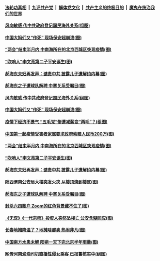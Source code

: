####  [法轮功真相](../../../../basic/blob/master/README.md?t=06130831) &nbsp;|&nbsp; [九评共产党](../../../../9ping.md/blob/master/README.md?t=06130831) &nbsp;|&nbsp; [解体党文化](../../../../jtdwh.md/blob/master/README.md?t=06130831)  &nbsp;|&nbsp; [共产主义的终极目的](../../../../gczydzjmd.md/blob/master/README.md?t=06130831) &nbsp;|&nbsp; [魔鬼在统治我们的世界](../../../../mgztzwmdsj.md/blob/master/README.md?t=06130831) 

#### [风向敏感 传中共政府登记国民海外关系(组图)](../pages/p1/936339.md?t=06130831) 

#### [中国大妈们又“作死” 现场保安超崩溃(图)](../pages/p1/936342.md?t=06130831) 

#### [“两会”结束半月内 中南海所在的北京西城区突现疫情(图)](../pages/p1/936330.md?t=06130831) 

#### [“吹哨人”李文亮第二子平安诞生(图)](../pages/p1/936336.md?t=06130831) 

#### [郝海东夫妇再发声：谴责中共 披露儿子遭解约内幕(图)](../pages/p1/936319.md?t=06130831) 

#### [郝海东之子遭球队解聘 中塞关系受瞩目(图)](../pages/p1/936262.md?t=06130831) 

#### [风向敏感 传中共政府登记国民海外关系(组图)](../pages/p1/936339.md?t=06130831) 

#### [中国大妈们又“作死” 现场保安超崩溃(图)](../pages/p1/936342.md?t=06130831) 

#### [疫情下经济不景气 “五毛党”惨遭减薪变“两毛”？(组图)](../pages/p1/936344.md?t=06130831) 


#### [中国第一起疫情受害者家属要求政府索赔人民币200万(图)](../pages/p1/936351.md?t=06130831) 


#### [“两会”结束半月内 中南海所在的北京西城区突现疫情(图)](../pages/p1/936330.md?t=06130831) 

#### [“吹哨人”李文亮第二子平安诞生(图)](../pages/p1/936336.md?t=06130831) 

#### [郝海东夫妇再发声：谴责中共 披露儿子遭解约内幕(图)](../pages/p1/936319.md?t=06130831) 

#### [陕西渭南公安局大楼突发火灾 从楼顶烧到楼底(图)](../pages/p1/936301.md?t=06130831) 

#### [郝海东之子遭球队解聘 中塞关系受瞩目(图)](../pages/p1/936262.md?t=06130831) 

#### [封杀六四账户 Zoom的红色背景藏不住了(图)](../pages/p1/936268.md?t=06130831) 

#### [《无双》《一代宗师》投资人突然坠楼亡 公安含糊回应(图)](../pages/p1/936242.md?t=06130831) 

#### [长春地摊降温了？地摊啥都卖 热闹非凡(图)](../pages/p1/936239.md?t=06130831) 


#### [中国南方水患未解 阳朔一天下完北京半年雨量(图)](../pages/p1/936223.md?t=06130831) 



#### [网传河南滴滴司机直播性侵女乘客 已报警核实中(组图)](../pages/p1/936210.md?t=06130831) 



